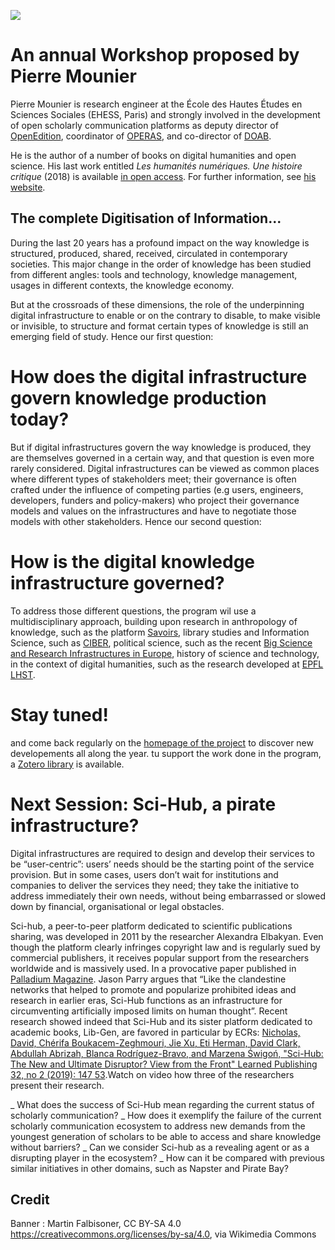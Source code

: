 <a href="https://juncture-digital.org"><img src="https://juncture-digital.org/images/ve-button.png"></a>

<param ve-config 
       title="GDKI - Introduction" 
       banner="https://upload.wikimedia.org/wikipedia/commons/a/ad/Cologne_Main_Station_May_2015.JPG" 
       layout="vertical"
       author="Pierre Mounier">

<!-- Entities discussed throughout the essay are typically defined before the essay text and
     are thus available in all text.  Entity identifiers (QIDs) can be found in either
     Wikipedia or Wikidata (https://www.wikidata.org)> -->
<param ve-entity eid="Q121359"> <!-- infrastructure -->
<param ve-entity eid="Q9081"> <!-- knowledge -->
<param ve-entity eid="Q179322"> <!-- digital -->

# An annual Workshop proposed by Pierre Mounier

Pierre Mounier is research engineer at the École des Hautes Études en Sciences Sociales (EHESS, Paris) and strongly involved in the development of open scholarly communication platforms as deputy director of [OpenEdition](https://openedition.org), coordinator of [OPERAS](http://operas-eu.org), and co-director of [DOAB](http://doabooks.org).
<param ve-image 
       label="Pierre Mounier" 
       description="Pierre Mounier" 
       license="Public Domain" 
       url="https://www.operas-eu.org/wp-content/uploads/2020/01/Pierre_Mounier.jpg">

He is the author of a number of books on digital humanities and open science. His last work entitled _Les humanités numériques. Une histoire critique_ (2018) is available [in open access](https://books.openedition.org/editionsmsh/12006?lang=en). For further information, see [his website](https://pierremounier.net).

## The complete Digitisation of Information...

During the last 20 years has a profound impact on the way knowledge is structured, produced, shared, received, circulated in contemporary societies. This major change in the order of knowledge has been studied from different angles: tools and technology, knowledge management, usages in different contexts, the knowledge economy.
<param ve-image
       label="Digitisation"
       description="Workshop for librarians 2019-06-04 JVK ČBu"
       license="Czeva, CC BY-SA 4.0, via Wikimedia Commons"
       url="https://upload.wikimedia.org/wikipedia/commons/b/b8/Workshop_for_librarians_2019-06-04_JVK_%C4%8CBu_03.jpg">

But at the crossroads of these dimensions, the role of the underpinning digital infrastructure to enable or on the contrary to disable, to make visible or invisible, to structure and format certain types of knowledge is still an emerging field of study. Hence our first question:
       
# How does the digital infrastructure govern knowledge production today?
       
But if digital infrastructures govern the way knowledge is produced, they are themselves governed in a certain way, and that question is even more rarely considered. Digital infrastructures can be viewed as common places where different types of stakeholders meet; their governance is often crafted under the influence of competing parties (e.g users, engineers, developers, funders and policy-makers) who project their governance models and values on the infrastructures and have to negotiate those models with other stakeholders. Hence our second question:

# How is the digital knowledge infrastructure governed?

To address those different questions, the program wil use a multidisciplinary approach, building upon  research in anthropology of knowledge, such as the platform [Savoirs](http://savoirs.app), library studies and Information Science, such as [CIBER](http://ciber-research.uk/harbingers.html), political science, such as the recent [Big Science and Research Infrastructures in Europe](https://www.e-elgar.com/shop/gbp/big-science-and-research-infrastructures-in-europe-9781839100000.html), history of science and technology, in the context of digital humanities, such as the research developed at [EPFL LHST](https://www.epfl.ch/labs/lhst/).
       <param ve-image
       label="Infrastructure"
       description="Map of Amsterdam around 1699-1706"
       license="public Domain"
       url="https://upload.wikimedia.org/wikipedia/commons/3/39/Map_of_Amsterdam_around_1699-1706.png">
       
  # Stay tuned! 
  
  and come back regularly on the [homepage of the project](http://https://piotrr70.github.io/GDKI) to discover new developements all along the year. tu support the work done in the program, a [Zotero library](https://www.zotero.org/piotrr/collections/3FI63UK7) is available.
  
  # Next Session: Sci-Hub, a pirate infrastructure?
  
 Digital infrastructures are required to design and develop their services to be “user-centric”: users’ needs should be the starting point of the service provision. But in some cases, users don’t wait for institutions and companies to deliver the services they need; they take the initiative to address immediately their own needs, without being embarrassed or slowed down by financial, organisational or legal obstacles.

Sci-hub, a peer-to-peer platform dedicated to scientific publications sharing, was developed in 2011 by the researcher Alexandra Elbakyan. Even though the platform clearly infringes copyright law and is regularly sued by commercial publishers, it receives popular support from the researchers worldwide and is massively used. In a provocative paper published in [Palladium Magazine](https://palladiummag.com/2021/09/24/a-world-without-sci-hub/). Jason Parry argues that “Like the clandestine networks that helped to promote and popularize prohibited ideas and research in earlier eras, Sci-Hub functions as an infrastructure for circumventing artificially imposed limits on human thought”. Recent research showed indeed that Sci-Hub and its sister platform dedicated to academic books, Lib-Gen, are favored in particular by ECRs: [Nicholas, David, Chérifa Boukacem-Zeghmouri, Jie Xu, Eti Herman, David Clark, Abdullah Abrizah, Blanca Rodríguez-Bravo, and Marzena Świgoń, "Sci-Hub: The New and Ultimate Disruptor? View from the Front" Learned Publishing 32, no 2 (2019): 147 53](https://onlinelibrary.wiley.com/doi/full/10.1002/leap.1206).Watch on video how three of the researchers present their research. <param ve-video id="Wwghl-J4la4" title="Sci-Hub Presentation">

_ What does the success of Sci-Hub mean regarding the current status of scholarly communication?
_ How does it exemplify the failure of the current scholarly communication ecosystem to address new demands from the youngest generation of scholars to be able to access and share knowledge without barriers?
_ Can we consider Sci-hub as a revealing agent or as a disrupting player in the ecosystem?
_ How can it be compared with previous similar initiatives in other domains, such as Napster and Pirate Bay?
       

## Credit

Banner : Martin Falbisoner, CC BY-SA 4.0 <https://creativecommons.org/licenses/by-sa/4.0>, via Wikimedia Commons
